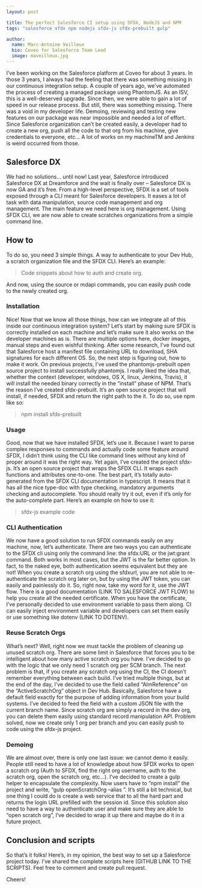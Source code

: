 ```yaml
---
layout: post

title: The perfect Salesforce CI setup using SFDX, NodeJS and NPM
tags: "salesforce sfdx npm nodejs sfdx-js sfdx-prebuilt gulp"

author:
  name: Marc-Antoine Veilleux
  bio: Coveo for Salesforce Team Lead
  image: maveilleux.jpg
---
```



I’ve been working on the Salesforce platform at Coveo for about 3 years. In those 3 years, I always had the feeling that there was something missing in our continuous integration setup. A couple of years ago, we’ve automated the process of creating a managed package using PhantomJS. As an ISV, this is a well-deserved upgrade. Since then, we were able to gain a lot of speed in our release process. But still, there was something missing. There was a void in my developer life. Demoing, reviewing and testing new features on our package was near impossible and needed a lot of effort. Since Salesforce organization can’t be created easily, a developer had to create a new org, push all the code to that org from his machine, give credentials to everyone, etc... A lot of works on my machineTM and Jenkins is weird occurred from those.

<!-- more -->

## Salesforce DX
We had no solutions… until now! Last year, Salesforce introduced Salesforce DX at Dreamforce and the wait is finally over – Salesforce DX is now GA and it’s free. From a high-level perspective, SFDX is a set of tools exposed through a CLI meant for Salesforce developers. It eases a lot of task with data manipulation, source code management and org management. The main feature we need here is org management. Using SFDX CLI, we are now able to create scratches organizations from a simple command line. 

## How to
To do so, you need 3 simple things. A way to authenticate to your Dev Hub, a scratch organization file and the SFDX CLI. Here’s an example:

> Code snippets about how to auth and create org.

And now, using the source or mdapi commands, you can easily push code to the newly created org. 

### Installation
Nice! Now that we know all those things, how can we integrate all of this inside our continuous integration system? Let’s start by making sure SFDX is correctly installed on each machine and let’s make sure it also works on the developer machines as is. There are multiple options here, docker images, manual steps and even wishful thinking. After some research, I’ve found out that Salesforce host a manifest file containing URL to download, SHA signatures for each different OS. So, the next step is figuring out, how to make it work. On previous projects, I’ve used the phantomjs-prebuilt open source project to install successfully phantomjs. I really liked the idea that, whether the context (developer, windows, OS X, linux, Jenkins, Travis), it will install the needed binary correctly in the “install” phase of NPM. That’s the reason I’ve created sfdx-prebuilt. It’s an open source project that will install, if needed, SFDX and return the right path to the it. To do so, use npm like so:

> npm install sfdx-prebuilt

### Usage
Good, now that we have installed SFDX, let’s use it. Because I want to parse complex responses to commands and actually code some feature around SFDX, I didn’t think using the CLI like command lines without any kind of proper around it was the right way. Yet again, I’ve created the project sfdx-js. It’s an open source project that wraps the SFDX CLI. It wraps each functions and attributes one-to-one. The best part, it’s totally auto-generated from the SFDX CLI documentation in typescript. It means that it has all the nice type-doc with type checking, mandatory arguments checking and autocomplete. You should really try it out, even if it’s only for the auto-complete part. Here’s an example on how to use it:

> sfdx-js example code

### CLI Authentication
We now have a good solution to run SFDX commands easily on any machine, now, let’s authenticate. There are two ways you can authenticate to the SFDX cli using only the command line: the sfdx:URL or the jwt:grant command. Both works in most cases, but the JWT is the far better option. In fact, to the naked eye, both authentication seems equivalent but they are not! When you create a scratch org using the sfdxurl, you are not able to re-authenticate the scratch org later on, but by using the JWT token, you can easily and painlessly do it. So, right now, take my word for it, use the JWT flow. There is a good documentation (LINK TO SALESFORCE JWT FLOW) to help you create all the needed certificate. When you have the certificate, I’ve personally decided to use environment variable to pass them along. CI can easily inject environment variable and developers can set them easily or use something like dotenv (LINK TO DOTENV).

### Reuse Scratch Orgs
What’s next? Well, right now we must tackle the problem of cleaning up unused scratch org. There are some limit in Salesforce that forces you to be intelligent about how many active scratch org you have. I’ve decided to go with the logic that we only need 1 scratch org per SCM branch. The next problem is that, if you create any scratch org using the CI, the CI doesn’t remember everything between each build. I’ve tried multiple things, but at the end of the day, I’ve decided to use the field called “AlmReference” on the “ActiveScratchOrg” object in Dev Hub. Basically, Salesforce have a default field exactly for the purpose of adding information from your build systems. I’ve decided to feed the field with a custom JSON file with the current branch name. Since scratch org are simply a record in the dev org, you can delete them easily using standard record manipulation API. Problem solved, now we create only 1 org per branch and you can easily push to code using the sfdx-js project.

### Demoing
We are almost over, there is only one last issue: we cannot demo it easily. People still need to have a lot of knowledge about how SFDX works to open a scratch org (Auth to SFDX, find the right org username, auth to the scratch org, open the scratch org, etc…). I’ve decided to create a gulp helper to encapsulate the complexity. Now users have to “npm install” the project and write, “gulp openScratchOrg –alias <branchName>”. It’s still a bit technical, but one thing I could do is create a web service that to all the hard part and returns the login URL prefilled with the session id. Since this solution also need to have a way to authenticate user and make sure they are able to “open scratch org”, I’ve decided to wrap it up there and maybe do it in a future project.

## Conclusion and scripts
So that’s it folks! Here’s, in my opinion, the best way to set up a Salesforce project today. I’ve shared the complete scripts here (GITHUB LINK TO THE SCRIPTS). Feel free to comment and create pull request.

Cheers!